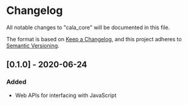 # Changelog
All notable changes to "cala_core" will be documented in this file.

The format is based on [Keep a Changelog](https://keepachangelog.com/en/1.0.0/),
and this project adheres to
[Semantic Versioning](https://github.com/AldaronLau/semver#a-guide-to-semver).

## [0.1.0] - 2020-06-24
### Added
- Web APIs for interfacing with JavaScript
